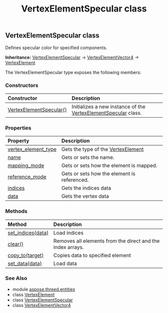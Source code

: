 ﻿---
title: VertexElementSpecular class
second_title: Aspose.3D for Python via .NET API References
description: 
type: docs
weight: 500
url: /python-net/aspose.threed.entities/vertexelementspecular/
is_root: false
---

## VertexElementSpecular class

Defines specular color for specified components.



**Inheritance:** [VertexElementSpecular](/3d/python-net/aspose.threed.entities/vertexelementspecular) → 
[VertexElementVector4](/3d/python-net/aspose.threed.entities/vertexelementvector4) → 
[VertexElement](/3d/python-net/aspose.threed.entities/vertexelement)



The VertexElementSpecular type exposes the following members:

### Constructors
| Constructor | Description |
| :- | :- |
| [VertexElementSpecular()](/3d/python-net/aspose.threed.entities/vertexelementspecular/__init__/#) | Initializes a new instance of the [VertexElementSpecular](/3d/python-net/aspose.threed.entities/vertexelementspecular) class. |


### Properties
| Property | Description |
| :- | :- |
| [vertex_element_type](/3d/python-net/aspose.threed.entities/vertexelementspecular/vertex_element_type) | Gets the type of the [VertexElement](/3d/python-net/aspose.threed.entities/vertexelement) |
| [name](/3d/python-net/aspose.threed.entities/vertexelementspecular/name) | Gets or sets the name. |
| [mapping_mode](/3d/python-net/aspose.threed.entities/vertexelementspecular/mapping_mode) | Gets or sets how the element is mapped. |
| [reference_mode](/3d/python-net/aspose.threed.entities/vertexelementspecular/reference_mode) | Gets or sets how the element is referenced. |
| [indices](/3d/python-net/aspose.threed.entities/vertexelementspecular/indices) | Gets the indices data |
| [data](/3d/python-net/aspose.threed.entities/vertexelementspecular/data) | Gets the vertex data |


### Methods
| Method | Description |
| :- | :- |
| [set_indices(data)](/3d/python-net/aspose.threed.entities/vertexelementspecular/set_indices/#list) | Load indices |
| [clear()](/3d/python-net/aspose.threed.entities/vertexelementspecular/clear/#) | Removes all elements from the direct and the index arrays. |
| [copy_to(target)](/3d/python-net/aspose.threed.entities/vertexelementspecular/copy_to/#VertexElementVector4) | Copies data to specified element |
| [set_data(data)](/3d/python-net/aspose.threed.entities/vertexelementspecular/set_data/#list) | Load data |



### See Also
* module [aspose.threed.entities](..)
* class [VertexElement](/3d/python-net/aspose.threed.entities/vertexelement)
* class [VertexElementSpecular](/3d/python-net/aspose.threed.entities/vertexelementspecular)
* class [VertexElementVector4](/3d/python-net/aspose.threed.entities/vertexelementvector4)
